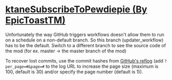 # [ktaneSubscribeToPewdiepie (By EpicToastTM)](https://github.com/EpicToastTM/ktaneSubscribeToPewdiepie)

Unfortunately the way GitHub triggers workflows doesn't allow them to run on a schedule on a non-default branch. So this branch (updater_workflow) has to be the default. Switch to a different branch to see the source code of the mod (for ex. master -> the master branch of the mod)

To recover lost commits, use the commit hashes from [GitHub's reflog](https://api.github.com/repos/KtaneModules/ktaneSubscribeToPewdiepie-EpicToastTM/events) (add `?per_page=#&page=#` to the log URL to increase the page size (maximum is 100, default is 30) and/or specify the page number (default is 1)).
